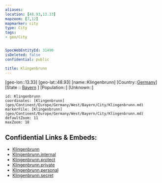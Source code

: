 ```yaml
---
aliases: 
location: [48.93,13.33]
mapzoom: [7,12] 
mapmarker: city 
type: City
tags:
- geo/City


SpocWebEntityId: 31490
isDeleted: false
confidential: public

title: Klingenbrunn
---
```

[geo-lon::13.33]
[geo-lat::48.93]
[name::Klingenbrunn]
[Country::[Germany](geo/Continent/Europe/Germany.md)]
[State :: [Bayern](geo/Continent/Europe/Germany/West/Bayern.md) ]
[Population::]
[Unknown::]


```leaflet
id: Klingenbrunn
coordinates: [Klingenbrunn](geo/Continent/Europe/Germany/West/Bayern/City/Klingenbrunn.md)
markerFile: [Klingenbrunn](geo/Continent/Europe/Germany/West/Bayern/City/Klingenbrunn.md)
defaultZoom: 11 
maxZoom: 18
```


## Confidential Links & Embeds: 
- [Klingenbrunn](../../../../../../../../_public/geo/Continent/Europe/Germany/West/Bayern/City/Klingenbrunn.md) 
- [Klingenbrunn.internal](../../../../../../../../_internal/geo/Continent/Europe/Germany/West/Bayern/City/Klingenbrunn.internal.md) 
- [Klingenbrunn.protect](../../../../../../../../_protect/geo/Continent/Europe/Germany/West/Bayern/City/Klingenbrunn.protect.md) 
- [Klingenbrunn.private](../../../../../../../../_private/geo/Continent/Europe/Germany/West/Bayern/City/Klingenbrunn.private.md) 
- [Klingenbrunn.personal](../../../../../../../../_personal/geo/Continent/Europe/Germany/West/Bayern/City/Klingenbrunn.personal.md) 
- [Klingenbrunn.secret](../../../../../../../../_secret/geo/Continent/Europe/Germany/West/Bayern/City/Klingenbrunn.secret.md) 
